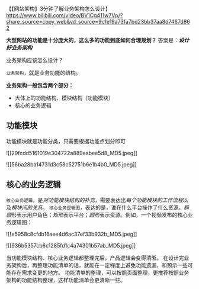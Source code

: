 【【网站架构】3分钟了解业务架构怎么设计】 https://www.bilibili.com/video/BV1Cg411w7Vp/?share_source=copy_web&vd_source=9c1e19a73fa7bd23bb37aa8d7467d862


**大型网站的功能是十分庞大的，这么多的功能到底如何合理规划？**
答案是：***设计好业务架构***

业务架构应该怎么设计？

`业务架构`，就是业务功能的结构。

**业务架构一般包含两个部分：**
- 大体上的功能结构、模块结构（功能模块）
- 核心的业务逻辑

## 功能模块

功能模块就是功能分类，只需要根据功能点划分即可

![[29fcdd5161019e304722a889eabee5d8_MD5.jpeg]]

![[56ba28ba14731d3c58c52751b6e1b4b0_MD5.jpeg]]


## 核心的业务逻辑

`核心业务逻辑`，是*对功能模块结构的补充*，需要表达出*每个功能模块的工作流程*以及*模块间的关系*。
`核心业务逻辑图`，表达的是，谁在什么平台操作了什么资源。*椭圆*形表示用户角色；*矩形*表示平台；*圆形*表示资源。例如，一个视频发布的核心业务逻辑图：

![[e5958c8cfdb16aee4d6ac37ef33b932b_MD5.jpeg]]

![[936b5357cb6c1285fd1c4a74301b57ab_MD5.jpeg]]



当功能模块结构、核心业务逻辑都整理完后，产品逻辑会变得清晰。
在设计完业务架构后，再整理功能清单的话，就能在一定程度上避免功能遗漏，和预示一些可能存在需求变更的地方。
功能清单的整理，可以按照页面整理，更推荐按照业务架构的功能结构整理，这样功能清单会更清晰一些。